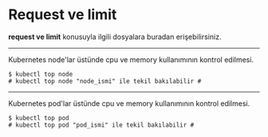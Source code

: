 # Request ve limit
**request ve limit** konusuyla ilgili dosyalara buradan erişebilirsiniz.
***
Kubernetes node'lar üstünde cpu ve memory kullanımının kontrol edilmesi.

```
$ kubectl top node 
# kubectl top node "node_ismi" ile tekil bakılabilir #
```
***
Kubernetes pod'lar üstünde cpu ve memory kullanımının kontrol edilmesi.

```
$ kubectl top pod 
# kubectl top pod "pod_ismi" ile tekil bakılabilir #
```
